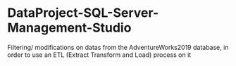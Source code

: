 # DataProject-SQL-Server-Management-Studio
Filtering/ modifications on datas from the AdventureWorks2019 database, in order to use an ETL (Extract Transform and Load) process on it
